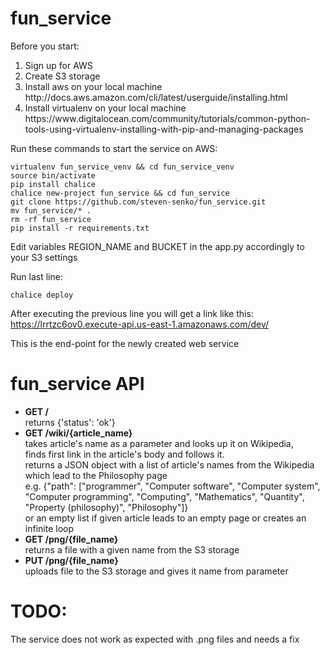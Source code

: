 # fun_service

Before you start:<br/>

<ol>
<li>Sign up for AWS</li>
<li>Create S3 storage</li>
<li>Install aws on your local machine<br/>
http://docs.aws.amazon.com/cli/latest/userguide/installing.html</li>
<li>Install virtualenv on your local machine<br/>
https://www.digitalocean.com/community/tutorials/common-python-tools-using-virtualenv-installing-with-pip-and-managing-packages</li>
</ol>

Run these commands to start the service on AWS:<br/>
```
virtualenv fun_service_venv && cd fun_service_venv
source bin/activate
pip install chalice
chalice new-project fun_service && cd fun_service
git clone https://github.com/steven-senko/fun_service.git
mv fun_service/* .
rm -rf fun_service
pip install -r requirements.txt
```
Edit variables REGION_NAME and BUCKET in the app.py accordingly to your S3 settings<br/>

Run last line:<br/>
```
chalice deploy
```
After executing the previous line you will get a link like this:<br/>
https://lrrtzc6ov0.execute-api.us-east-1.amazonaws.com/dev/<br/>

This is the end-point for the newly created web service<br/>

# fun_service API<br/>

<ul>
<li><b>GET /</b><br/>
returns {'status': 'ok'}</li>
<li><b>GET /wiki/{article_name}</b><br/>
takes article's name as a parameter and looks up it on Wikipedia,<br/>
finds first link in the article's body and follows it.<br/>
returns a JSON object with a list of article's names from the Wikipedia which lead to the Philosophy page<br/>
e.g. {"path": ["programmer", "Computer software", "Computer system", "Computer programming", "Computing", "Mathematics", "Quantity", "Property (philosophy)", "Philosophy"]}<br/>
or an empty list if given article leads to an empty page or creates an infinite loop</li>
<li><b>GET /png/{file_name}</b><br/>
returns a file with a given name from the S3 storage</li>
<li><b>PUT /png/{file_name}</b><br/>
uploads file to the S3 storage and gives it name from parameter</li>
</ul>

# TODO:

The service does not work as expected with .png files and needs a fix